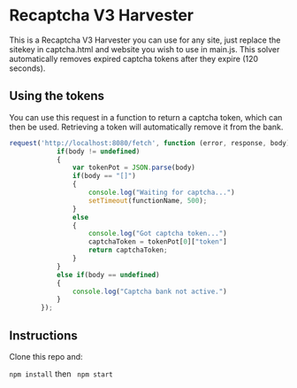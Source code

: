 # Recaptcha V3 Harvester
This is a Recaptcha V3 Harvester you can use for any site, just replace the sitekey in captcha.html and website you wish to use in main.js.
This solver automatically removes expired captcha tokens after they expire (120 seconds).

## Using the tokens

You can use this request in a function to return a captcha token, which can then be used. 
Retrieving a token will automatically remove it from the bank.

```js
request('http://localhost:8080/fetch', function (error, response, body) {
            if(body != undefined)
            {
                var tokenPot = JSON.parse(body)
                if(body == "[]")
                {
                    console.log("Waiting for captcha...")
                    setTimeout(functionName, 500);
                }
                else
                {
                    console.log("Got captcha token...")
                    captchaToken = tokenPot[0]["token"]
                    return captchaToken;
                }
            }
            else if(body == undefined)
            {
                console.log("Captcha bank not active.")
            }
        });
```

## Instructions
Clone this repo and:

```npm install``` 
then
``` npm start```


